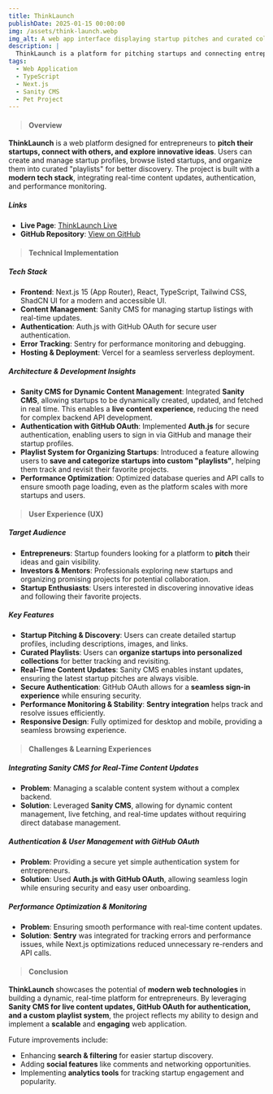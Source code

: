 ```yaml
---
title: ThinkLaunch
publishDate: 2025-01-15 00:00:00
img: /assets/think-launch.webp
img_alt: A web app interface displaying startup pitches and curated collections for entrepreneurs.
description: |
  ThinkLaunch is a platform for pitching startups and connecting entrepreneurs. Built with Next.js 15 and TypeScript, the app provides a dynamic space for users to showcase and explore startups while leveraging modern web technologies.
tags:
  - Web Application
  - TypeScript
  - Next.js
  - Sanity CMS
  - Pet Project
---
```


> #### Overview

**ThinkLaunch** is a web platform designed for entrepreneurs to **pitch their startups, connect with others, and explore innovative ideas**. Users can create and manage startup profiles, browse listed startups, and organize them into curated "playlists" for better discovery. The project is built with a **modern tech stack**, integrating real-time content updates, authentication, and performance monitoring.

##### Links

- **Live Page**: [ThinkLaunch Live](https://think-launch.vercel.app/)
- **GitHub Repository**: [View on GitHub](https://github.com/DmytroLysachenko/think-launch)

> #### Technical Implementation

##### Tech Stack

- **Frontend**: Next.js 15 (App Router), React, TypeScript, Tailwind CSS, ShadCN UI for a modern and accessible UI.
- **Content Management**: Sanity CMS for managing startup listings with real-time updates.
- **Authentication**: Auth.js with GitHub OAuth for secure user authentication.
- **Error Tracking**: Sentry for performance monitoring and debugging.
- **Hosting & Deployment**: Vercel for a seamless serverless deployment.

##### Architecture & Development Insights

- **Sanity CMS for Dynamic Content Management**: Integrated **Sanity CMS**, allowing startups to be dynamically created, updated, and fetched in real time. This enables a **live content experience**, reducing the need for complex backend API development.
- **Authentication with GitHub OAuth**: Implemented **Auth.js** for secure authentication, enabling users to sign in via GitHub and manage their startup profiles.
- **Playlist System for Organizing Startups**: Introduced a feature allowing users to **save and categorize startups into custom "playlists"**, helping them track and revisit their favorite projects.
- **Performance Optimization**: Optimized database queries and API calls to ensure smooth page loading, even as the platform scales with more startups and users.

> #### User Experience (UX)

##### Target Audience

- **Entrepreneurs**: Startup founders looking for a platform to **pitch** their ideas and gain visibility.
- **Investors & Mentors**: Professionals exploring new startups and organizing promising projects for potential collaboration.
- **Startup Enthusiasts**: Users interested in discovering innovative ideas and following their favorite projects.

##### Key Features

- **Startup Pitching & Discovery**: Users can create detailed startup profiles, including descriptions, images, and links.
- **Curated Playlists**: Users can **organize startups into personalized collections** for better tracking and revisiting.
- **Real-Time Content Updates**: Sanity CMS enables instant updates, ensuring the latest startup pitches are always visible.
- **Secure Authentication**: GitHub OAuth allows for a **seamless sign-in experience** while ensuring security.
- **Performance Monitoring & Stability**: **Sentry integration** helps track and resolve issues efficiently.
- **Responsive Design**: Fully optimized for desktop and mobile, providing a seamless browsing experience.

> #### Challenges & Learning Experiences

##### Integrating Sanity CMS for Real-Time Content Updates

- **Problem**: Managing a scalable content system without a complex backend.
- **Solution**: Leveraged **Sanity CMS**, allowing for dynamic content management, live fetching, and real-time updates without requiring direct database management.

##### Authentication & User Management with GitHub OAuth

- **Problem**: Providing a secure yet simple authentication system for entrepreneurs.
- **Solution**: Used **Auth.js with GitHub OAuth**, allowing seamless login while ensuring security and easy user onboarding.

##### Performance Optimization & Monitoring

- **Problem**: Ensuring smooth performance with real-time content updates.
- **Solution**: **Sentry** was integrated for tracking errors and performance issues, while Next.js optimizations reduced unnecessary re-renders and API calls.

> #### Conclusion

**ThinkLaunch** showcases the potential of **modern web technologies** in building a dynamic, real-time platform for entrepreneurs. By leveraging **Sanity CMS for live content updates, GitHub OAuth for authentication, and a custom playlist system**, the project reflects my ability to design and implement a **scalable** and **engaging** web application.

Future improvements include:

- Enhancing **search & filtering** for easier startup discovery.
- Adding **social features** like comments and networking opportunities.
- Implementing **analytics tools** for tracking startup engagement and popularity.
